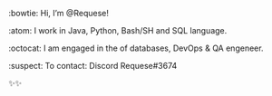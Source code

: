 :bowtie: Hi, I’m @Requese!

:atom: I work in Java, Python, Bash/SH and SQL language.

:octocat: I am engaged in the of databases, DevOps & QA engeneer.

:suspect: To contact: Discord Requese#3674

✨✨

<!---
Requese/Requese is a ✨ special ✨ repository because its `README.md` (this file) appears on your GitHub profile.
You can click the Preview link to take a look at your changes.
--->
